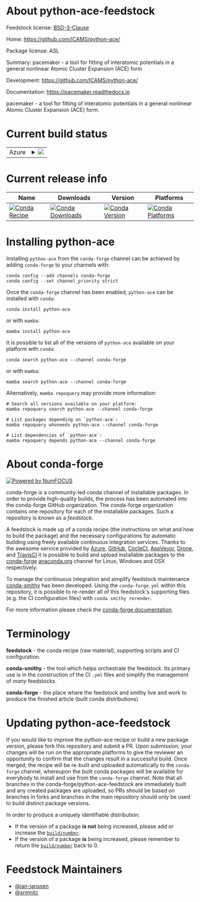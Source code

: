 About python-ace-feedstock
==========================

Feedstock license: [BSD-3-Clause](https://github.com/conda-forge/python-ace-feedstock/blob/main/LICENSE.txt)

Home: https://github.com/ICAMS/python-ace/

Package license: ASL

Summary: pacemaker - a tool for fitting of interatomic potentials in a general nonlinear Atomic Cluster Expansion (ACE) form

Development: https://github.com/ICAMS/python-ace/

Documentation: https://pacemaker.readthedocs.io

pacemaker - a tool for fitting of interatomic potentials in a general
nonlinear Atomic Cluster Expansion (ACE) form.


Current build status
====================


<table>
    
  <tr>
    <td>Azure</td>
    <td>
      <details>
        <summary>
          <a href="https://dev.azure.com/conda-forge/feedstock-builds/_build/latest?definitionId=20398&branchName=main">
            <img src="https://dev.azure.com/conda-forge/feedstock-builds/_apis/build/status/python-ace-feedstock?branchName=main">
          </a>
        </summary>
        <table>
          <thead><tr><th>Variant</th><th>Status</th></tr></thead>
          <tbody><tr>
              <td>linux_64_python3.10.____cpython</td>
              <td>
                <a href="https://dev.azure.com/conda-forge/feedstock-builds/_build/latest?definitionId=20398&branchName=main">
                  <img src="https://dev.azure.com/conda-forge/feedstock-builds/_apis/build/status/python-ace-feedstock?branchName=main&jobName=linux&configuration=linux%20linux_64_python3.10.____cpython" alt="variant">
                </a>
              </td>
            </tr><tr>
              <td>linux_64_python3.11.____cpython</td>
              <td>
                <a href="https://dev.azure.com/conda-forge/feedstock-builds/_build/latest?definitionId=20398&branchName=main">
                  <img src="https://dev.azure.com/conda-forge/feedstock-builds/_apis/build/status/python-ace-feedstock?branchName=main&jobName=linux&configuration=linux%20linux_64_python3.11.____cpython" alt="variant">
                </a>
              </td>
            </tr><tr>
              <td>linux_64_python3.12.____cpython</td>
              <td>
                <a href="https://dev.azure.com/conda-forge/feedstock-builds/_build/latest?definitionId=20398&branchName=main">
                  <img src="https://dev.azure.com/conda-forge/feedstock-builds/_apis/build/status/python-ace-feedstock?branchName=main&jobName=linux&configuration=linux%20linux_64_python3.12.____cpython" alt="variant">
                </a>
              </td>
            </tr><tr>
              <td>linux_64_python3.8.____cpython</td>
              <td>
                <a href="https://dev.azure.com/conda-forge/feedstock-builds/_build/latest?definitionId=20398&branchName=main">
                  <img src="https://dev.azure.com/conda-forge/feedstock-builds/_apis/build/status/python-ace-feedstock?branchName=main&jobName=linux&configuration=linux%20linux_64_python3.8.____cpython" alt="variant">
                </a>
              </td>
            </tr><tr>
              <td>linux_64_python3.9.____cpython</td>
              <td>
                <a href="https://dev.azure.com/conda-forge/feedstock-builds/_build/latest?definitionId=20398&branchName=main">
                  <img src="https://dev.azure.com/conda-forge/feedstock-builds/_apis/build/status/python-ace-feedstock?branchName=main&jobName=linux&configuration=linux%20linux_64_python3.9.____cpython" alt="variant">
                </a>
              </td>
            </tr><tr>
              <td>osx_64_python3.10.____cpython</td>
              <td>
                <a href="https://dev.azure.com/conda-forge/feedstock-builds/_build/latest?definitionId=20398&branchName=main">
                  <img src="https://dev.azure.com/conda-forge/feedstock-builds/_apis/build/status/python-ace-feedstock?branchName=main&jobName=osx&configuration=osx%20osx_64_python3.10.____cpython" alt="variant">
                </a>
              </td>
            </tr><tr>
              <td>osx_64_python3.11.____cpython</td>
              <td>
                <a href="https://dev.azure.com/conda-forge/feedstock-builds/_build/latest?definitionId=20398&branchName=main">
                  <img src="https://dev.azure.com/conda-forge/feedstock-builds/_apis/build/status/python-ace-feedstock?branchName=main&jobName=osx&configuration=osx%20osx_64_python3.11.____cpython" alt="variant">
                </a>
              </td>
            </tr><tr>
              <td>osx_64_python3.12.____cpython</td>
              <td>
                <a href="https://dev.azure.com/conda-forge/feedstock-builds/_build/latest?definitionId=20398&branchName=main">
                  <img src="https://dev.azure.com/conda-forge/feedstock-builds/_apis/build/status/python-ace-feedstock?branchName=main&jobName=osx&configuration=osx%20osx_64_python3.12.____cpython" alt="variant">
                </a>
              </td>
            </tr><tr>
              <td>osx_64_python3.8.____cpython</td>
              <td>
                <a href="https://dev.azure.com/conda-forge/feedstock-builds/_build/latest?definitionId=20398&branchName=main">
                  <img src="https://dev.azure.com/conda-forge/feedstock-builds/_apis/build/status/python-ace-feedstock?branchName=main&jobName=osx&configuration=osx%20osx_64_python3.8.____cpython" alt="variant">
                </a>
              </td>
            </tr><tr>
              <td>osx_64_python3.9.____cpython</td>
              <td>
                <a href="https://dev.azure.com/conda-forge/feedstock-builds/_build/latest?definitionId=20398&branchName=main">
                  <img src="https://dev.azure.com/conda-forge/feedstock-builds/_apis/build/status/python-ace-feedstock?branchName=main&jobName=osx&configuration=osx%20osx_64_python3.9.____cpython" alt="variant">
                </a>
              </td>
            </tr>
          </tbody>
        </table>
      </details>
    </td>
  </tr>
</table>

Current release info
====================

| Name | Downloads | Version | Platforms |
| --- | --- | --- | --- |
| [![Conda Recipe](https://img.shields.io/badge/recipe-python--ace-green.svg)](https://anaconda.org/conda-forge/python-ace) | [![Conda Downloads](https://img.shields.io/conda/dn/conda-forge/python-ace.svg)](https://anaconda.org/conda-forge/python-ace) | [![Conda Version](https://img.shields.io/conda/vn/conda-forge/python-ace.svg)](https://anaconda.org/conda-forge/python-ace) | [![Conda Platforms](https://img.shields.io/conda/pn/conda-forge/python-ace.svg)](https://anaconda.org/conda-forge/python-ace) |

Installing python-ace
=====================

Installing `python-ace` from the `conda-forge` channel can be achieved by adding `conda-forge` to your channels with:

```
conda config --add channels conda-forge
conda config --set channel_priority strict
```

Once the `conda-forge` channel has been enabled, `python-ace` can be installed with `conda`:

```
conda install python-ace
```

or with `mamba`:

```
mamba install python-ace
```

It is possible to list all of the versions of `python-ace` available on your platform with `conda`:

```
conda search python-ace --channel conda-forge
```

or with `mamba`:

```
mamba search python-ace --channel conda-forge
```

Alternatively, `mamba repoquery` may provide more information:

```
# Search all versions available on your platform:
mamba repoquery search python-ace --channel conda-forge

# List packages depending on `python-ace`:
mamba repoquery whoneeds python-ace --channel conda-forge

# List dependencies of `python-ace`:
mamba repoquery depends python-ace --channel conda-forge
```


About conda-forge
=================

[![Powered by
NumFOCUS](https://img.shields.io/badge/powered%20by-NumFOCUS-orange.svg?style=flat&colorA=E1523D&colorB=007D8A)](https://numfocus.org)

conda-forge is a community-led conda channel of installable packages.
In order to provide high-quality builds, the process has been automated into the
conda-forge GitHub organization. The conda-forge organization contains one repository
for each of the installable packages. Such a repository is known as a *feedstock*.

A feedstock is made up of a conda recipe (the instructions on what and how to build
the package) and the necessary configurations for automatic building using freely
available continuous integration services. Thanks to the awesome service provided by
[Azure](https://azure.microsoft.com/en-us/services/devops/), [GitHub](https://github.com/),
[CircleCI](https://circleci.com/), [AppVeyor](https://www.appveyor.com/),
[Drone](https://cloud.drone.io/welcome), and [TravisCI](https://travis-ci.com/)
it is possible to build and upload installable packages to the
[conda-forge](https://anaconda.org/conda-forge) [anaconda.org](https://anaconda.org/)
channel for Linux, Windows and OSX respectively.

To manage the continuous integration and simplify feedstock maintenance
[conda-smithy](https://github.com/conda-forge/conda-smithy) has been developed.
Using the ``conda-forge.yml`` within this repository, it is possible to re-render all of
this feedstock's supporting files (e.g. the CI configuration files) with ``conda smithy rerender``.

For more information please check the [conda-forge documentation](https://conda-forge.org/docs/).

Terminology
===========

**feedstock** - the conda recipe (raw material), supporting scripts and CI configuration.

**conda-smithy** - the tool which helps orchestrate the feedstock.
                   Its primary use is in the construction of the CI ``.yml`` files
                   and simplify the management of *many* feedstocks.

**conda-forge** - the place where the feedstock and smithy live and work to
                  produce the finished article (built conda distributions)


Updating python-ace-feedstock
=============================

If you would like to improve the python-ace recipe or build a new
package version, please fork this repository and submit a PR. Upon submission,
your changes will be run on the appropriate platforms to give the reviewer an
opportunity to confirm that the changes result in a successful build. Once
merged, the recipe will be re-built and uploaded automatically to the
`conda-forge` channel, whereupon the built conda packages will be available for
everybody to install and use from the `conda-forge` channel.
Note that all branches in the conda-forge/python-ace-feedstock are
immediately built and any created packages are uploaded, so PRs should be based
on branches in forks and branches in the main repository should only be used to
build distinct package versions.

In order to produce a uniquely identifiable distribution:
 * If the version of a package **is not** being increased, please add or increase
   the [``build/number``](https://docs.conda.io/projects/conda-build/en/latest/resources/define-metadata.html#build-number-and-string).
 * If the version of a package **is** being increased, please remember to return
   the [``build/number``](https://docs.conda.io/projects/conda-build/en/latest/resources/define-metadata.html#build-number-and-string)
   back to 0.

Feedstock Maintainers
=====================

* [@jan-janssen](https://github.com/jan-janssen/)
* [@srmnitc](https://github.com/srmnitc/)

